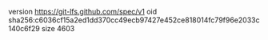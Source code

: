 version https://git-lfs.github.com/spec/v1
oid sha256:c6036cf15a2ed1dd370cc49ecb97427e452ce818014fc79f96e2033c140c6f29
size 4603
